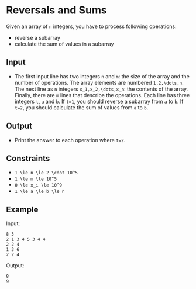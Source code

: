 # Reversals and Sums 

Given an array of ```n``` integers, you have to process following operations:

- reverse a subarray
- calculate the sum of values in a subarray

## Input
- The first input line has two integers ```n``` and ```m```: the size of the array and the number of operations. The array elements are numbered ```1,2,\dots,n```.
The next line as ```n``` integers ```x_1,x_2,\dots,x_n```: the contents of the array.
Finally, there are ```m``` lines that describe the operations. Each line has three integers ```t```, ```a``` and ```b```. If ```t=1```, you should reverse a subarray from ```a``` to ```b```. If ```t=2```, you should calculate the sum of values from ```a``` to ```b```.
## Output
- Print the answer to each operation where ```t=2```.
## Constraints

- ```1 \le n \le 2 \cdot 10^5```
- ```1 \le m \le 10^5```
- ```0 \le x_i \le 10^9```
- ```1 \le a \le b \le n```

## Example
Input:
```
8 3
2 1 3 4 5 3 4 4
2 2 4
1 3 6
2 2 4
```

Output:
```
8
9
```
